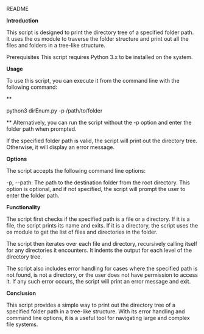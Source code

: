 README


**Introduction**

This script is designed to print the directory tree of a specified folder path. It uses the os module to traverse the folder structure and print out all the files and folders in a tree-like structure.

Prerequisites
This script requires Python 3.x to be installed on the system.

**Usage**

To use this script, you can execute it from the command line with the following command:

**

python3 dirEnum.py -p /path/to/folder

**
Alternatively, you can run the script without the -p option and enter the folder path when prompted.

If the specified folder path is valid, the script will print out the directory tree. Otherwise, it will display an error message.

**Options**

The script accepts the following command line options:

-p, --path: The path to the destination folder from the root directory. This option is optional, and if not specified, the script will prompt the user to enter the folder path.

**Functionality**

The script first checks if the specified path is a file or a directory. If it is a file, the script prints its name and exits. If it is a directory, the script uses the os module to get the list of files and directories in the folder.

The script then iterates over each file and directory, recursively calling itself for any directories it encounters. It indents the output for each level of the directory tree.

The script also includes error handling for cases where the specified path is not found, is not a directory, or the user does not have permission to access it. If any such error occurs, the script will print an error message and exit.

**Conclusion**

This script provides a simple way to print out the directory tree of a specified folder path in a tree-like structure. With its error handling and command line options, it is a useful tool for navigating large and complex file systems.
